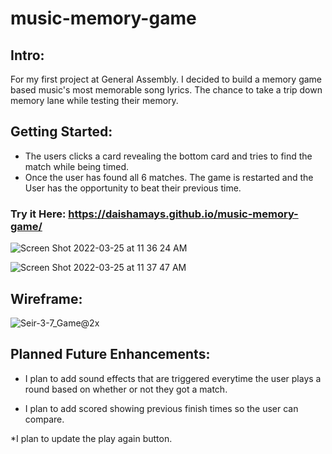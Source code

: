 # music-memory-game

## Intro:
For my first project at General Assembly. I decided to build a memory game based music's most memorable song lyrics. The chance to take a trip down memory lane while testing their memory.

## Getting Started:

* The users clicks a card revealing the bottom card and tries to find the match while being timed.
* Once the user has found all 6 matches. The game is restarted and the User has the opportunity to beat their previous time.

### Try it Here: https://daishamays.github.io/music-memory-game/

![Screen Shot 2022-03-25 at 11 36 24 AM](https://user-images.githubusercontent.com/89038713/160152786-1821af59-54f1-4728-a0b6-f1b99fe6503d.png)

![Screen Shot 2022-03-25 at 11 37 47 AM](https://user-images.githubusercontent.com/89038713/160152993-6777d07f-4597-4ac8-a19f-cb99566f1031.png)

## Wireframe: 

![Seir-3-7_Game@2x](https://user-images.githubusercontent.com/89038713/160151609-c2098dea-d17f-4ff5-8804-e7f33be3db02.png)


## Planned Future Enhancements: 

* I plan to add sound effects that are triggered everytime the user plays a
  round based on whether or not they got a match.

* I plan to add scored showing previous finish times so the user can compare.

*I plan to update the play again button.


